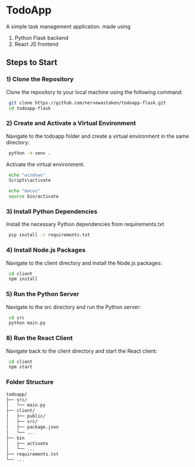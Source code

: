 # TodoApp

A simple task management application.
made using
1) Python Flask backend
2) React JS frontend

## Steps to Start

### 1) Clone the Repository

Clone the repository to your local machine using the following command:

```bash
 git clone https://github.com/nervewastaken/todoapp-flask.git
 cd todoapp-flask
```

### 2) Create and Activate a Virtual Environment

Navigate to the todoapp folder and create a virtual environment in the same directory:
```bash
 python -m venv .
```
Activate the virtual environment. 
```bash
 echo "windows"
 Scripts\activate
```
```bash
 echo "macos"
 source bin/activate
```

### 3) Install Python Dependencies
Install the necessary Python dependencies from requirements.txt
```bash
 pip install -r requirements.txt
```

### 4)  Install Node.js Packages
Navigate to the client directory and install the Node.js packages:
```bash
 cd client
 npm install
```

### 5) Run the Python Server
Navigate to the src directory and run the Python server:
```bash
 cd src
 python main.py
```

### 8) Run the React Client
Navigate back to the client directory and start the React client:
```bash
 cd client
 npm start
```

### Folder Structure 
```bash
todoapp/
├── src/
│   └── main.py
├── client/
│   ├── public/
│   ├── src/
│   ├── package.json
│   └── ...
├── bin
│   ├── activate
│   └── ...
├── requirements.txt
└── ...

```
